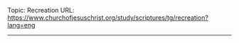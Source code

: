 Topic: Recreation
URL: https://www.churchofjesuschrist.org/study/scriptures/tg/recreation?lang=eng

---

